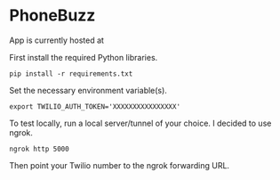 # PhoneBuzz

App is currently hosted at 

First install the required Python libraries.

`pip install -r requirements.txt`

Set the necessary environment variable(s).

`export TWILIO_AUTH_TOKEN='XXXXXXXXXXXXXXXX'`

To test locally, run a local server/tunnel of your choice. I decided to use ngrok.

`ngrok http 5000`

Then point your Twilio number to the ngrok forwarding URL.

